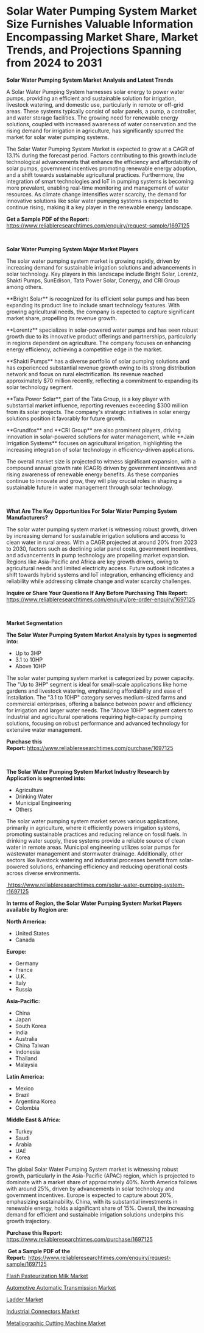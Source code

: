 <p><h1>Solar Water Pumping System Market Size Furnishes Valuable Information Encompassing Market Share, Market Trends, and Projections Spanning from 2024 to 2031</h1></p><p><strong>Solar Water Pumping System Market Analysis and Latest Trends</strong></p>
<p><p>A Solar Water Pumping System harnesses solar energy to power water pumps, providing an efficient and sustainable solution for irrigation, livestock watering, and domestic use, particularly in remote or off-grid areas. These systems typically consist of solar panels, a pump, a controller, and water storage facilities. The growing need for renewable energy solutions, coupled with increased awareness of water conservation and the rising demand for irrigation in agriculture, has significantly spurred the market for solar water pumping systems.</p><p>The Solar Water Pumping System Market is expected to grow at a CAGR of 13.1% during the forecast period. Factors contributing to this growth include technological advancements that enhance the efficiency and affordability of solar pumps, government incentives promoting renewable energy adoption, and a shift towards sustainable agricultural practices. Furthermore, the integration of smart technologies and IoT in pumping systems is becoming more prevalent, enabling real-time monitoring and management of water resources. As climate change intensifies water scarcity, the demand for innovative solutions like solar water pumping systems is expected to continue rising, making it a key player in the renewable energy landscape.</p></p>
<p><strong>Get a Sample PDF of the Report:&nbsp;</strong> <a href="https://www.reliableresearchtimes.com/enquiry/request-sample/1697125?utm_campaign=1692&utm_medium=2&utm_source=Github&utm_content=ia&utm_term=20102024&utm_id=solar-water-pumping-system">https://www.reliableresearchtimes.com/enquiry/request-sample/1697125</a></p>
<p>&nbsp;</p>
<p><strong>Solar Water Pumping System Major Market Players</strong></p>
<p><p>The solar water pumping system market is growing rapidly, driven by increasing demand for sustainable irrigation solutions and advancements in solar technology. Key players in this landscape include Bright Solar, Lorentz, Shakti Pumps, SunEdison, Tata Power Solar, Conergy, and CRI Group among others.</p><p>**Bright Solar** is recognized for its efficient solar pumps and has been expanding its product line to include smart technology features. With growing agricultural needs, the company is expected to capture significant market share, propelling its revenue growth.</p><p>**Lorentz** specializes in solar-powered water pumps and has seen robust growth due to its innovative product offerings and partnerships, particularly in regions dependent on agriculture. The company focuses on enhancing energy efficiency, achieving a competitive edge in the market.</p><p>**Shakti Pumps** has a diverse portfolio of solar pumping solutions and has experienced substantial revenue growth owing to its strong distribution network and focus on rural electrification. Its revenue reached approximately $70 million recently, reflecting a commitment to expanding its solar technology segment.</p><p>**Tata Power Solar**, part of the Tata Group, is a key player with substantial market influence, reporting revenues exceeding $300 million from its solar projects. The company's strategic initiatives in solar energy solutions position it favorably for future growth.</p><p>**Grundfos** and **CRI Group** are also prominent players, driving innovation in solar-powered solutions for water management, while **Jain Irrigation Systems** focuses on agricultural irrigation, highlighting the increasing integration of solar technology in efficiency-driven applications.</p><p>The overall market size is projected to witness significant expansion, with a compound annual growth rate (CAGR) driven by government incentives and rising awareness of renewable energy benefits. As these companies continue to innovate and grow, they will play crucial roles in shaping a sustainable future in water management through solar technology.</p></p>
<p>&nbsp;</p>
<p><strong>What Are The Key Opportunities For Solar Water Pumping System Manufacturers?</strong></p>
<p><p>The solar water pumping system market is witnessing robust growth, driven by increasing demand for sustainable irrigation solutions and access to clean water in rural areas. With a CAGR projected at around 20% from 2023 to 2030, factors such as declining solar panel costs, government incentives, and advancements in pump technology are propelling market expansion. Regions like Asia-Pacific and Africa are key growth drivers, owing to agricultural needs and limited electricity access. Future outlook indicates a shift towards hybrid systems and IoT integration, enhancing efficiency and reliability while addressing climate change and water scarcity challenges.</p></p>
<p><strong>Inquire or Share Your Questions If Any Before Purchasing This Report:</strong> <a href="https://www.reliableresearchtimes.com/enquiry/pre-order-enquiry/1697125?utm_campaign=1692&utm_medium=2&utm_source=Github&utm_content=ia&utm_term=20102024&utm_id=solar-water-pumping-system">https://www.reliableresearchtimes.com/enquiry/pre-order-enquiry/1697125</a></p>
<p>&nbsp;</p>
<p><strong>Market Segmentation</strong></p>
<p><strong>The Solar Water Pumping System Market Analysis by types is segmented into:</strong></p>
<p><ul><li>Up to 3HP</li><li>3.1 to 10HP</li><li>Above 10HP</li></ul></p>
<p><p>The solar water pumping system market is categorized by power capacity. The "Up to 3HP" segment is ideal for small-scale applications like home gardens and livestock watering, emphasizing affordability and ease of installation. The "3.1 to 10HP" category serves medium-sized farms and commercial enterprises, offering a balance between power and efficiency for irrigation and larger water needs. The "Above 10HP" segment caters to industrial and agricultural operations requiring high-capacity pumping solutions, focusing on robust performance and advanced technology for extensive water management.</p></p>
<p><strong>Purchase this Report:&nbsp;</strong><a href="https://www.reliableresearchtimes.com/purchase/1697125?utm_campaign=1692&utm_medium=2&utm_source=Github&utm_content=ia&utm_term=20102024&utm_id=solar-water-pumping-system">https://www.reliableresearchtimes.com/purchase/1697125</a></p>
<p>&nbsp;</p>
<p><strong>The Solar Water Pumping System Market Industry Research by Application is segmented into:</strong></p>
<p><ul><li>Agriculture</li><li>Drinking Water</li><li>Municipal Engineering</li><li>Others</li></ul></p>
<p><p>The solar water pumping system market serves various applications, primarily in agriculture, where it efficiently powers irrigation systems, promoting sustainable practices and reducing reliance on fossil fuels. In drinking water supply, these systems provide a reliable source of clean water in remote areas. Municipal engineering utilizes solar pumps for wastewater management and stormwater drainage. Additionally, other sectors like livestock watering and industrial processes benefit from solar-powered solutions, enhancing efficiency and reducing operational costs across diverse environments.</p></p>
<p><a href="https://www.reliableresearchtimes.com/solar-water-pumping-system-r1697125?utm_campaign=1692&utm_medium=2&utm_source=Github&utm_content=ia&utm_term=20102024&utm_id=solar-water-pumping-system">&nbsp;https://www.reliableresearchtimes.com/solar-water-pumping-system-r1697125</a></p>
<p><strong>In terms of Region, the Solar Water Pumping System Market Players available by Region are:</strong></p>
<p>
    <p> <strong> North America: </strong>
        <ul>
            <li>United States</li>
            <li>Canada</li>
        </ul>
        </p> 
    <p> <strong> Europe: </strong>
        <ul>
            <li>Germany</li>
            <li>France</li>
            <li>U.K.</li>
            <li>Italy</li>
            <li>Russia</li>
        </ul>
        </p> 
    <p> <strong> Asia-Pacific: </strong>
        <ul>
            <li>China</li>
            <li>Japan</li>
            <li>South Korea</li>
            <li>India</li>
            <li>Australia</li>
            <li>China Taiwan</li>
            <li>Indonesia</li>
            <li>Thailand</li>
            <li>Malaysia</li>
        </ul>
        </p> 
    <p> <strong> Latin America: </strong>
        <ul>
            <li>Mexico</li>
            <li>Brazil</li>
            <li>Argentina Korea</li>
            <li>Colombia</li>
        </ul>
        </p> 
    <p> <strong> Middle East & Africa: </strong>
        <ul>
            <li>Turkey</li>
            <li>Saudi</li>
            <li>Arabia</li>
            <li>UAE</li>
            <li>Korea</li>
        </ul>
    </p>
    </p>
<p><p>The global Solar Water Pumping System market is witnessing robust growth, particularly in the Asia-Pacific (APAC) region, which is projected to dominate with a market share of approximately 40%. North America follows with around 25%, driven by advancements in solar technology and government incentives. Europe is expected to capture about 20%, emphasizing sustainability. China, with its substantial investments in renewable energy, holds a significant share of 15%. Overall, the increasing demand for efficient and sustainable irrigation solutions underpins this growth trajectory.</p></p>
<p><strong>Purchase this Report: </strong><a href="https://www.reliableresearchtimes.com/purchase/1697125?utm_campaign=1692&utm_medium=2&utm_source=Github&utm_content=ia&utm_term=20102024&utm_id=solar-water-pumping-system">https://www.reliableresearchtimes.com/purchase/1697125</a></p>
<p>&nbsp;<strong>Get a Sample PDF of the Report:&nbsp;&nbsp;</strong><a href="https://www.reliableresearchtimes.com/enquiry/request-sample/1697125?utm_campaign=1692&utm_medium=2&utm_source=Github&utm_content=ia&utm_term=20102024&utm_id=solar-water-pumping-system">https://www.reliableresearchtimes.com/enquiry/request-sample/1697125</a></p>
<p><strong></strong></p>
<p><p><a href="https://github.com/sakalstgliemsk/Market-Research-Report-List-1/blob/main/flash-pasteurization-milk-market.md?utm_campaign=1692&utm_medium=2&utm_source=Github&utm_content=ia&utm_term=20102024&utm_id=solar-water-pumping-system">Flash Pasteurization Milk Market</a></p><p><a href="https://www.linkedin.com/pulse/automotive-automatic-transmission-industry-insights-report-rkd1f?utm_campaign=1692&utm_medium=2&utm_source=Github&utm_content=ia&utm_term=20102024&utm_id=solar-water-pumping-system">Automotive Automatic Transmission Market</a></p><p><a href="https://www.linkedin.com/pulse/mapping-ladder-market-trends-challenges-breakthroughs-2024-jmcif?utm_campaign=1692&utm_medium=2&utm_source=Github&utm_content=ia&utm_term=20102024&utm_id=solar-water-pumping-system">Ladder Market</a></p><p><a href="https://www.linkedin.com/pulse/navigating-global-industrial-connectors-market-from-trends-cyu7f?utm_campaign=1692&utm_medium=2&utm_source=Github&utm_content=ia&utm_term=20102024&utm_id=solar-water-pumping-system">Industrial Connectors Market</a></p><p><a href="https://www.linkedin.com/pulse/emerging-trends-metallographic-cutting-machine-market-detailed-pawef?utm_campaign=1692&utm_medium=2&utm_source=Github&utm_content=ia&utm_term=20102024&utm_id=solar-water-pumping-system">Metallographic Cutting Machine Market</a></p></p>
